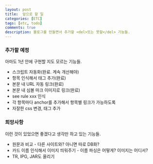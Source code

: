 ```yaml
---
layout: post
title:  앞으로 할 일
categories: [ETC]
tags: [etc, todo]
comments: true
description: 블로그를 만들면서 추가할 <del>또는 못할</del> 기능들.
---
```


### 추가할 예정

아마도 1년 안에 구현할 지도 모르는 기능들.

 * 스크립트 자동화(완료. 계속 개선해야)
 * 항목 인식해서 태그 추가(완료)
 * 본문 내 URL 자동 링크(완료)
 * 본문 내 심볼 마크 이미지로 링크(완료)
 * see rule xxx 인식
 * 각 항목마다 anchor를 추가해서 항목별 링크가 가능하도록
 * 자잘한 css 변경, 태그 추가

### 희망사항

이런 것이 있었으면 좋겠다고 생각만 하고 있는 기능들.

 * 원문과 비교 - 다른 사이트와? 아니면 따로 DB화?
 * 카드 이름 인식해서 이미지 띄워주기 - 이름 파싱은 어떻게? 이미지는 어디서?
 * TR, IPG, JAR도 올리기
